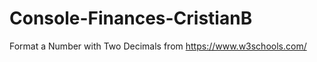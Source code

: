 # Console-Finances-CristianB





Format a Number with Two Decimals from https://www.w3schools.com/
